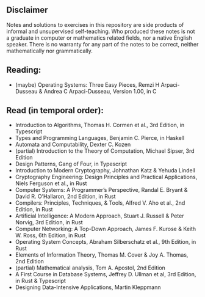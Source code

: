 ## Disclaimer

Notes and solutions to exercises in this repository are side products of informal and unsupervised self-teaching.
Who produced these notes is not a graduate in computer or mathematics related fields, nor a native English speaker.
There is no warranty for any part of the notes to be correct, neither mathematically nor grammatically.

## Reading:

- (maybe) Operating Systems: Three Easy Pieces, Remzi H Arpaci-Dusseau & Andrea C Arpaci-Dusseau,
  Version 1.00, in C

## Read (in temporal order):

- Introduction to Algorithms, Thomas H. Cormen et al., 3rd Edition, in Typescript
- Types and Programming Languages, Benjamin C. Pierce, in Haskell
- Automata and Computability, Dexter C. Kozen
- (partial) Introduction to the Theory of Computation, Michael Sipser, 3rd Edition
- Design Patterns, Gang of Four, in Typescript
- Introduction to Modern Cryptography, Johnathan Katz & Yehuda Lindell
- Cryptography Engineering: Design Principles and Practical Applications, Niels Ferguson et al., in Rust
- Computer Systems: A Programmer’s Perspective, Randal E. Bryant & David R. O’Hallaron, 2nd Edition, in Rust
- Compilers: Principles, Techniques, & Tools, Alfred V. Aho et al., 2nd Edition, in Rust
- Artificial Intelligence: A Modern Approach, Stuart J. Russell & Peter Norvig, 3rd Edition, in Rust
- Computer Networking: A Top-Down Approach, James F. Kurose & Keith W. Ross, 6th Edition, in Rust
- Operating System Concepts, Abraham Silberschatz et al., 9th Edition, in Rust
- Elements of Information Theory, Thomas M. Cover & Joy A. Thomas, 2nd Edition
- (partial) Mathematical analysis, Tom A. Apostol, 2nd Edition
- A First Course in Database Systems, Jeffrey D. Ullman et al, 3rd Edition, in Rust & Typescript
- Designing Data-Intensive Applications, Martin Kleppmann
